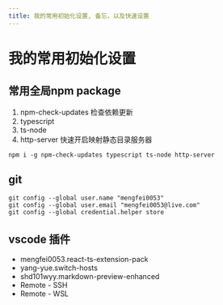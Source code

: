 ```yaml
---
title: 我的常用初始化设置, 备忘，以及快速设置
---
```


# 我的常用初始化设置

## 常用全局npm package

1. npm-check-updates 检查依赖更新
2. typescript
3. ts-node 
4. http-server 快速开启映射静态目录服务器

```shell
npm i -g npm-check-updates typescript ts-node http-server
```


## git

```
git config --global user.name "mengfei0053"
git config --global user.email "mengfei0053@live.com"
git config --global credential.helper store
```

## vscode 插件

- mengfei0053.react-ts-extension-pack
- yang-yue.switch-hosts
- shd101wyy.markdown-preview-enhanced
- Remote - SSH
- Remote - WSL
